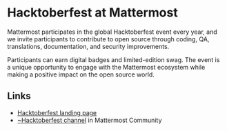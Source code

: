 # Hacktoberfest at Mattermost

Mattermost participates in the global Hacktoberfest event every year, and we invite participants to contribute to open source through coding, QA, translations, documentation, and security improvements.

Participants can earn digital badges and limited-edition swag. The event is a unique opportunity to engage with the Mattermost ecosystem while making a positive impact on the open source world.

## Links

- [Hacktoberfest landing page](https://mattermost.com/hacktoberfest/)
- [~Hacktoberfest channel](https://community.mattermost.com/core/channels/hacktoberfest) in Mattermost Community
